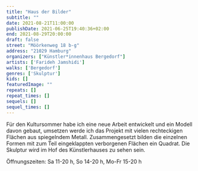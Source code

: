 ```yaml
---
title: "Haus der Bilder"
subtitle: ""
date: 2021-08-21T11:00:00
publishDate: 2021-06-25T19:40:36+02:00
end: 2021-08-29T20:00:00
draft: false
street: "Möörkenweg 18 b-g"
address: "21029 Hamburg"
organizers: ["Künstler*innenhaus Bergedorf"]
artists: ['Farideh Jamshidi']
walks: ['Bergedorf']
genres: ['Skulptur']
kids: []
featuredImage: ""
repeats: []
repeat_times: []
sequels: []
sequel_times: []
---
```


Für den Kultursommer habe ich eine neue Arbeit entwickelt und ein Modell davon gebaut, umsetzen werde ich das Projekt mit vielen rechteckigen Flächen aus spiegelndem Metall. Zusammengesetzt bilden die einzelnen Formen mit zum Teil eingeklappten verborgenen Flächen ein Quadrat. Die Skulptur wird im Hof des Künstlerhauses zu sehen sein.

Öffnungszeiten: Sa 11-20 h, So 14-20 h, Mo-Fr 15-20 h